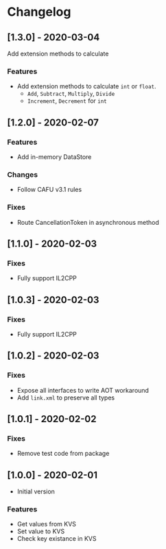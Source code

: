 # Changelog

## [1.3.0] - 2020-03-04

Add extension methods to calculate

### Features

* Add extension methods to calculate `int` or `float`.
    * `Add`, `Subtract`, `Multiply`, `Divide`
    * `Increment`, `Decrement` for `int`

## [1.2.0] - 2020-02-07

### Features

* Add in-memory DataStore

### Changes

* Follow CAFU v3.1 rules

### Fixes

* Route CancellationToken in asynchronous method

## [1.1.0] - 2020-02-03

### Fixes

* Fully support IL2CPP

## [1.0.3] - 2020-02-03

### Fixes

* Fully support IL2CPP

## [1.0.2] - 2020-02-03

### Fixes

* Expose all interfaces to write AOT workaround
* Add `link.xml` to preserve all types

## [1.0.1] - 2020-02-02

### Fixes

* Remove test code from package

## [1.0.0] - 2020-02-01

* Initial version

### Features

* Get values from KVS
* Set value to KVS
* Check key existance in KVS
